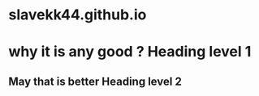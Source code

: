 # slavekk44.github.io
<h1>why it is any good ? Heading level 1</h1>
<h2>May that is better Heading level 2</h2>

